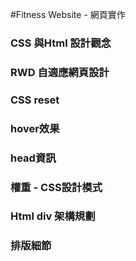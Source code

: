 #Fitness Website - 網頁實作

### CSS 與Html 設計觀念
### RWD 自適應網頁設計
### CSS reset
### hover效果
### head資訊
### 權重 - CSS設計模式
### Html div 架構規劃
### 排版細節
